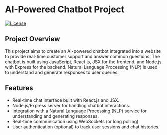 # AI-Powered Chatbot Project

[![License](https://img.shields.io/badge/License-MIT-blue.svg)](https://opensource.org/licenses/MIT)

## Project Overview

This project aims to create an AI-powered chatbot integrated into a website to provide real-time customer support and answer common questions. The chatbot is built using JavaScript, React.js, JSX for the frontend, and Node.js with Express for the backend. Natural Language Processing (NLP) is used to understand and generate responses to user queries.


## Features

- Real-time chat interface built with React.js and JSX.
- Node.js/Express server for handling chatbot interactions.
- Integration with a Natural Language Processing (NLP) service for understanding and generating responses.
- Real-time communication using WebSockets (or long polling).
- User authentication (optional) to track user sessions and chat histories.


